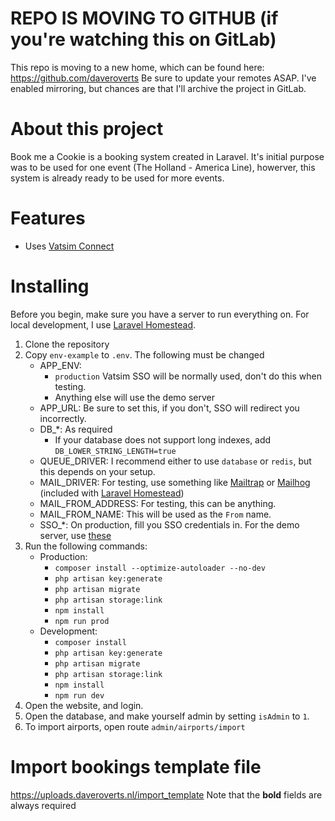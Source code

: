 # REPO IS MOVING TO GITHUB (if you're watching this on GitLab)
This repo is moving to a new home, which can be found here: https://github.com/daveroverts
Be sure to update your remotes ASAP. I've enabled mirroring, but chances are that I'll archive the project in GitLab.

# About this project
Book me a Cookie is a booking system created in Laravel. It's initial purpose was to be used for one event (The Holland - America Line), howerver, this system is already ready to be used for more events.

# Features
- Uses [Vatsim Connect](https://vatsimnetwork.github.io/documentation/connect)

# Installing
Before you begin, make sure you have a server to run everything on. For local development, I use [Laravel Homestead](https://laravel.com/docs/master/homestead).
1. Clone the repository
2. Copy ``env-example`` to ``.env``. The following must be changed
    - APP_ENV:
        - ``production`` Vatsim SSO will be normally used, don't do this when testing.
        - Anything else will use the demo server
    - APP_URL: Be sure to set this, if you don't, SSO will redirect you incorrectly.
    - DB_*: As required
        - If your database does not support long indexes, add ``DB_LOWER_STRING_LENGTH=true``
    - QUEUE_DRIVER: I recommend either to use ``database`` or ``redis``, but this depends on your setup.
    - MAIL_DRIVER: For testing, use something like [Mailtrap](https://mailtrap.io/) or [Mailhog](https://github.com/mailhog/MailHog) (included with [Laravel Homestead](https://laravel.com/docs/master/homestead))
    - MAIL_FROM_ADDRESS: For testing, this can be anything.
    - MAIL_FROM_NAME: This will be used as the ``From`` name.
    - SSO_*: On production, fill you SSO credentials in. For the demo server, use [these](https://pastebin.com/AYYDVdqc)
3. Run the following commands: 
    - Production:
        - ``composer install --optimize-autoloader --no-dev``
        - ``php artisan key:generate``
        - ``php artisan migrate``
        - ``php artisan storage:link``
        - ``npm install``
        - ``npm run prod``
    - Development:
        - ``composer install``
        - ``php artisan key:generate``
        - ``php artisan migrate``
        - ``php artisan storage:link``
        - ``npm install``
        - ``npm run dev``
4. Open the website, and login.
5. Open the database, and make yourself admin by setting ``isAdmin`` to ``1``.
6. To import airports, open route ``admin/airports/import``

# Import bookings template file
https://uploads.daveroverts.nl/import_template
Note that the **bold** fields are always required
